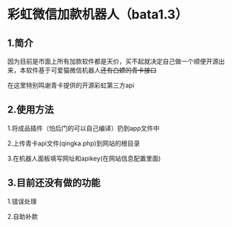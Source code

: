 # 彩虹微信加款机器人（bata1.3）

## 1.简介

因为目前是市面上所有加款软件都是天价，买不起就决定自己做一个顺便开源出来，本软件基于可爱猫微信机器人~~还有白嫖的青卡接口~~

在这里特别鸣谢青卡提供的开源彩虹第三方api

## 2.使用方法

1.将成品插件（怕后门的可以自己编译）扔到app文件中

2.上传青卡api文件(qingka.php)到网站的根目录

3.在机器人面板填写网址和apikey(在网站信息配置里面)

## 3.目前还没有做的功能

1.错误处理

2.自助补款



